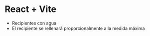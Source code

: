 # React + Vite

- Recipientes con agua
- El recipiente se rellenará proporcionalmente a la medida máxima
